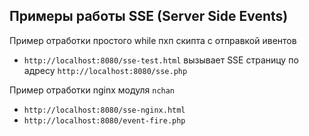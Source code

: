 ## Примеры работы SSE (Server Side Events)

Пример отработки простого while пхп скипта с отправкой ивентов
- `http://localhost:8080/sse-test.html` вызывает SSE страницу по адресу `http://localhost:8080/sse.php`

Пример отработки nginx модуля `nchan`
- `http://localhost:8080/sse-nginx.html`
- `http://localhost:8080/event-fire.php`